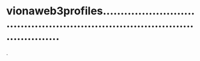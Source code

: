 # vionaweb3profiles..............................................................................................
.
